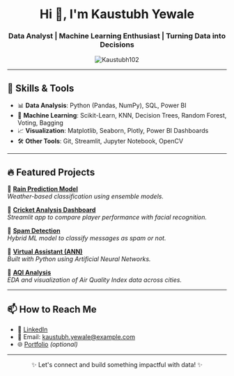 <h1 align="center">Hi 👋, I'm Kaustubh Yewale</h1>
<h3 align="center">Data Analyst | Machine Learning Enthusiast | Turning Data into Decisions</h3>

<p align="center">
  <img src="https://komarev.com/ghpvc/?username=Kaustubh102&label=Profile%20views&color=0e75b6&style=flat" alt="Kaustubh102" />
</p>

---

## 🧠 Skills & Tools

- 📊 **Data Analysis**: Python (Pandas, NumPy), SQL, Power BI
- 🤖 **Machine Learning**: Scikit-Learn, KNN, Decision Trees, Random Forest, Voting, Bagging
- 📈 **Visualization**: Matplotlib, Seaborn, Plotly, Power BI Dashboards
- 🛠️ **Other Tools**: Git, Streamlit, Jupyter Notebook, OpenCV

---

## 🔥 Featured Projects

🚀 [**Rain Prediction Model**](https://github.com/Kaustubh102/rain-prediction)  
*Weather-based classification using ensemble models.*

🚀 [**Cricket Analysis Dashboard**](https://github.com/Kaustubh102/cricket-dashboard)  
*Streamlit app to compare player performance with facial recognition.*

🚀 [**Spam Detection**](https://github.com/Kaustubh102/Spam-detection)  
*Hybrid ML model to classify messages as spam or not.*

🚀 [**Virtual Assistant (ANN)**](https://github.com/Kaustubh102/Virtual-assistant-nova)  
*Built with Python using Artificial Neural Networks.*

🚀 [**AQI Analysis**](https://github.com/Kaustubh102/AQI-Data-Analysis)  
*EDA and visualization of Air Quality Index data across cities.*

---

## 📫 How to Reach Me

- 💼 [LinkedIn](https://www.linkedin.com/in/kaustubh-yewale-3902551b9)
- 📧 Email: kaustubh.yewale@example.com
- 🌐 [Portfolio](https://kaustubh102.github.io/openrik.github.io/) *(optional)*

---

<p align="center">✨ Let's connect and build something impactful with data! ✨</p>
